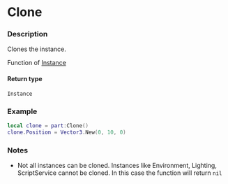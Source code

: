 # Clone
### Description
Clones the instance.

Function of [Instance](/classes/Instance/)

#### Return type
`Instance`

### Example
```lua
local clone = part:Clone()
clone.Position = Vector3.New(0, 10, 0)
```

### Notes
- Not all instances can be cloned. Instances like Environment, Lighting, ScriptService cannot be cloned. In this case the function will return `nil`

